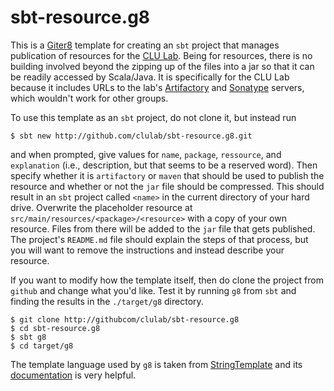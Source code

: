 # sbt-resource.g8

This is a [Giter8](http://foundweekends.org/giter8) template for creating an `sbt` project that manages publication of resources for the [CLU Lab](http://github.com/clulab).  Being for resources, there is no building involved beyond the zipping up of the files into a jar so that it can be readily accessed by Scala/Java.  It is specifically for the CLU Lab because it includes URLs to the lab's [Artifactory](http://artifactory.cs.arizona.edu:8081/artifactory/webapp/#/home) and [Sonatype](https://oss.sonatype.org/index.html#nexus-search;quick~clulab) servers, which wouldn't work for other groups.

To use this template as an `sbt` project, do not clone it, but instead run
```
$ sbt new http://github.com/clulab/sbt-resource.g8.git
```
and when prompted, give values for `name`, `package`, `ressource`, and `explanation` (i.e., description, but that seems to be a reserved word).  Then specify whether it is `artifactory` or `maven` that should be used to publish the resource and whether or not the `jar` file should be compressed.  This should result in an `sbt` project called `<name>` in the current directory of your hard drive.  Overwrite the placeholder resource at `src/main/resources/<package>/<resource>` with a copy of your own resource.  Files from there will be added to the `jar` file that gets published.  The project's `README.md` file should explain the steps of that process, but you will want to remove the instructions and instead describe your resource.

If you want to modify how the template itself, then do clone the project from `github` and change what you'd like.  Test it by running `g8` from `sbt` and finding the results in the `./target/g8` directory.
```
$ git clone http://githubcom/clulab/sbt-resource.g8
$ cd sbt-resource.g8
$ sbt g8
$ cd target/g8
```
The template language used by `g8` is taken from [StringTemplate](https://github.com/antlr/stringtemplate4/) and its [documentation](https://github.com/antlr/stringtemplate4/blob/master/doc/index.md) is very helpful.
